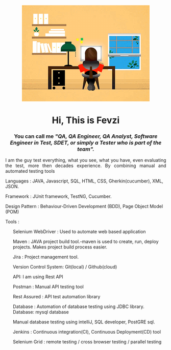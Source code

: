  <div style="text-align: center;">
  
  <img  src="https://github.com/avcibasi/avcibasi/blob/main/JXA0.gif?raw=true" alt="Your Image" style="margin-left: auto; margin-right:  auto;">

</div> 

 <h1 align="center">  Hi, This is Fevzi </h1>
<h3 align="center">  You can call me <em>"QA, QA Engineer, QA Analyst, Software Engineer in Test, SDET, or simply a Tester who is part of the team".</em> </h3>
<p align="justify">I am the guy test everything, what you see, what you have, even evaluating the test, more then decades experience. By combining manual and automated testing tools   </p>

<P>Languages : JAVA, Javascript, SQL, HTML, CSS, Gherkin(cucumber), XML, JSON.</P>
<p>Framework : JUnit framework, TestNG, Cucumber.</p>
<P>Design Pattern : Behaviour-Driven Development (BDD), Page Object Model (POM) 
</P>
<p>Tools :</p>

<ul>Selenium WebDriver : Used to automate web based application </ul>
<ul>Maven : JAVA project build tool.-maven is used to create, run, deploy projects. Makes project
build process easier.</ul>
<ul>Jira : Project management tool.</ul>
<ul>Version Control System: Git(local) / Github(cloud) </ul>
<ul>API: I am using Rest API</ul>
<ul>Postman : Manual API testing tool  </ul>
<ul>Rest Assured : API test automation library</ul>
<ul>Database : Automation of database testing using JDBC library. Database: mysql database</ul>
<ul>Manual database testing using intelliJ, SQL developer, PostGRE sql.</ul>
<ul>Jenkins : Continuous integration(CI), Continuous Deployment(CD) tool</ul>
<ul>Selenium Grid : remote testing / cross browser testing / parallel testing
</ul>
<!-- 
**avcibasi/avcibasi** is a ✨ _special_ ✨  repository because its `README.md` (this file)  appears on your GitHub profile.


Here are some ideas to get you started:

- 🔭 I’m currently working on ...
- 🌱 I’m currently learning ...
- 👯 I’m looking to collaborate on ...
- 🤔 I’m looking for help with ...
- 💬 Ask me about ...
- 📫 How to reach me:   ...
- 😄 Pronouns: ...
- ⚡ Fun fact: ...
-->

